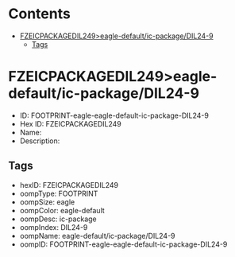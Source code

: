 



Contents
========

* [FZEICPACKAGEDIL249>eagle-default/ic-package/DIL24-9](#fzeicpackagedil249eagle-defaultic-packagedil24-9)
	* [Tags](#tags)

# FZEICPACKAGEDIL249>eagle-default/ic-package/DIL24-9

- ID: FOOTPRINT-eagle-eagle-default-ic-package-DIL24-9
- Hex ID: FZEICPACKAGEDIL249
- Name: 
- Description: 

## Tags

- hexID: FZEICPACKAGEDIL249
- oompType: FOOTPRINT
- oompSize: eagle
- oompColor: eagle-default
- oompDesc: ic-package
- oompIndex: DIL24-9
- oompName: eagle-default/ic-package/DIL24-9
- oompID: FOOTPRINT-eagle-eagle-default-ic-package-DIL24-9
